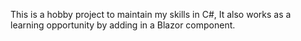 This is a hobby project to maintain my skills in C#, It also works as a learning opportunity by adding in a Blazor component.

